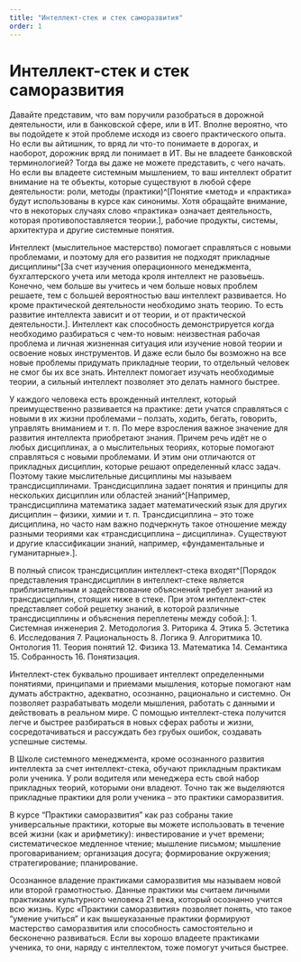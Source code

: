 ```yaml
---
title: "Интеллект-стек и стек саморазвития"
order: 1
---
```


# Интеллект-стек и стек саморазвития



Давайте представим, что вам поручили разобраться в дорожной деятельности, или в банковской сфере, или в ИТ. Вполне вероятно, что вы подойдете к этой проблеме исходя из своего практического опыта. Но если вы айтишник, то вряд ли что-то понимаете в дорогах, и наоборот, дорожник вряд ли понимает в ИТ. Вы не владеете банковской терминологией? Тогда вы даже не можете представить, с чего начать. Но если вы владеете системным мышлением, то ваш интеллект обратит внимание на те объекты, которые существуют в любой сфере деятельности: роли, методы (практики)^[Понятие «метод» и «практика» будут использованы в курсе как синонимы. Хотя обращайте внимание, что в некоторых случаях слово «практика» означает деятельность, которая противопоставляется теории.], рабочие продукты, системы, архитектура и другие системные понятия.

Интеллект (мыслительное мастерство) помогает справляться с новыми проблемами, и поэтому для его развития не подходят прикладные дисциплины^[За счет изучения операционного менеджмента, бухгалтерского учета или метода кроля интеллект не разовьешь. Конечно, чем больше вы учитесь и чем больше новых проблем решаете, тем с большей вероятностью ваш интеллект развивается. Но кроме практической деятельности необходимо знать теорию. То есть развитие интеллекта зависит и от теории, и от практической деятельности.]. Интеллект как способность демонстрируется когда необходимо разбираться с чем-то новым: неизвестная рабочая проблема и личная жизненная ситуация или изучение новой теории и освоение новых инструментов. И даже если было бы возможно на все новые проблемы придумать прикладные теории, то отдельный человек не смог бы их все знать. Интеллект помогает изучать необходимые теории, а сильный интеллект позволяет это делать намного быстрее.

У каждого человека есть врожденный интеллект, который преимущественно развивается на практике: дети учатся справляться с новыми в их жизни проблемами – ползать, ходить, бегать, говорить, управлять вниманием и т. п. По мере взросления важное значение для развития интеллекта приобретают знания. Причем речь идёт не о любых дисциплинах, а о мыслительных теориях, которые помогают справляться с новыми проблемами. И этим они отличаются от прикладных дисциплин, которые решают определенный класс задач. Поэтому такие мыслительные дисциплины мы называем трансдисциплинами. Трансдисциплина задает понятия и принципы для нескольких дисциплин или областей знаний^[Например, трансдисциплина математика задает математический язык для других дисциплин – физики, химии и т. п. Трансдисциплина – это тоже дисциплина, но часто нам важно подчеркнуть такое отношение между разными теориями как «трансдисциплина – дисциплина». Существуют и другие классификации знаний, например, «фундаментальные и гуманитарные».].

В полный список трансдисциплин интеллект-стека входят^[Порядок представления трансдисциплин в интеллект-стеке является приблизительным и задействование объяснений требует знаний из трансдисциплин, стоящих ниже в стеке. При этом интеллект-стек представляет собой решетку знаний, в которой различные трансдисциплины и объяснения переплетены между собой.]: 1. Системная инженерия 2. Методология 3. Риторика 4. Этика 5. Эстетика 6. Исследования 7. Рациональность 8. Логика 9. Алгоритмика 10. Онтология 11. Теория понятий 12. Физика 13. Математика 14. Семантика 15. Собранность 16. Понятизация.

Интеллект-стек буквально прошивает интеллект определенными понятиями, принципами и приемами мышления, которые помогают нам думать абстрактно, адекватно, осознанно, рационально и системно. Он позволяет разрабатывать модели мышления, работать с данными и действовать в реальном мире. С помощью интеллект-стека получится легче и быстрее разбираться в новых сферах работы и жизни, сосредотачиваться и рассуждать без грубых ошибок, создавать успешные системы.

В Школе системного менеджмента, кроме осознанного развития интеллекта за счет интеллект-стека, обучают прикладным практикам роли ученика. У роли водителя или менеджера есть свой набор прикладных теорий, которыми они владеют. Точно так же выделяются прикладные практики для роли ученика – это практики саморазвития.

В курсе “Практики саморазвития” как раз собраны такие универсальные практики, которые вы можете использовать в течение всей жизни (как и арифметику): инвестирование и учет времени; систематическое медленное чтение; мышление письмом; мышление проговариванием; организация досуга; формирование окружения; стратегирование; планирование.

Осознанное владение практиками саморазвития мы называем новой или второй грамотностью. Данные практики мы считаем личными практиками культурного человека 21 века, который осознанно учится всю жизнь. Курс «Практики саморазвития» позволяет понять, что такое “умение учиться” и как вышеуказанные практики формируют мастерство саморазвития или способность самостоятельно и бесконечно развиваться. Если вы хорошо владеете практиками ученика, то они, наряду с интеллектом, тоже помогут учиться быстрее.


